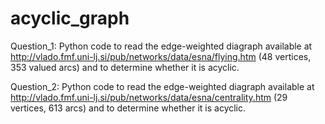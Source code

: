 # acyclic_graph
Question_1: Python code to read the edge-weighted diagraph available at http://vlado.fmf.uni-lj.si/pub/networks/data/esna/flying.htm
(48 vertices, 353 valued arcs) and to determine whether it is acyclic. 

Question_2: Python code to read the edge-weighted diagraph available at http://vlado.fmf.uni-lj.si/pub/networks/data/esna/centrality.htm
(29 vertices, 613 arcs) and to determine whether it is acyclic.
